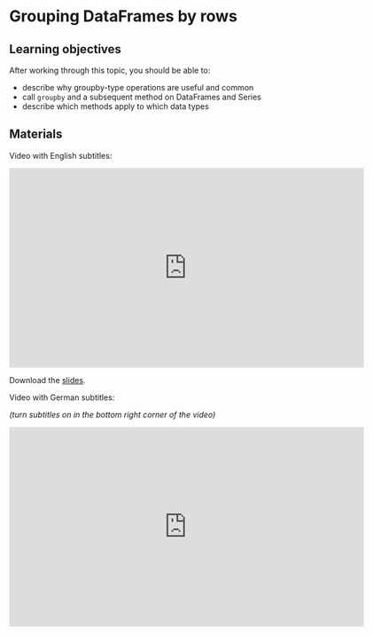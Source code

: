 # Grouping DataFrames by rows

## Learning objectives

After working through this topic, you should be able to:

- describe why groupby-type operations are useful and common
- call `groupby` and a subsequent method on DataFrames and Series
- describe which methods apply to which data types

## Materials

Video with English subtitles:

<iframe
  src="https://electure.uni-bonn.de/paella7/ui/watch.html?id=35a0a6c4-6fd6-46f5-b65c-4b287c802a69"
  width="640"
  height="360"
  frameborder="0"
  allowfullscreen
></iframe>

Download the [slides](chapter_template-subchapter_slug.pdf).

Video with German subtitles:

*(turn subtitles on in the bottom right corner of the video)*

<iframe
  src="https://electure.uni-bonn.de/paella7/ui/watch.html?id=60fbfc21-6d6d-4189-8949-09ced7522373"
  width="640"
  height="360"
  frameborder="0"
  allowfullscreen
></iframe>

